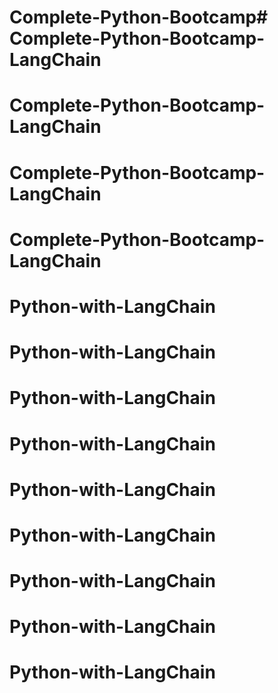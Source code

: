 # Complete-Python-Bootcamp# Complete-Python-Bootcamp-LangChain
# Complete-Python-Bootcamp-LangChain
# Complete-Python-Bootcamp-LangChain
# Complete-Python-Bootcamp-LangChain
# Python-with-LangChain
# Python-with-LangChain
# Python-with-LangChain
# Python-with-LangChain
# Python-with-LangChain
# Python-with-LangChain
# Python-with-LangChain
# Python-with-LangChain
# Python-with-LangChain
